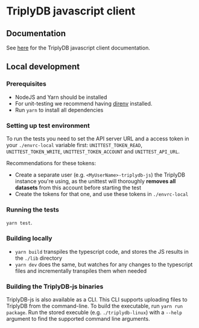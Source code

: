 # TriplyDB javascript client

## Documentation

See [here](https://triply.cc/docs/triplydb-js) for the TriplyDB javascript client documentation.

## Local development

### Prerequisites

- NodeJS and Yarn should be installed
- For unit-testing we recommend having [direnv](https://direnv.net) installed.
- Run `yarn` to install all dependencies

### Setting up test environment

To run the tests you need to set the API server URL and a access token in your `./envrc-local` variable first: `UNITTEST_TOKEN_READ`, `UNITTEST_TOKEN_WRITE`, `UNITTEST_TOKEN_ACCOUNT` and `UNITTEST_API_URL`.

Recommendations for these tokens:

- Create a separate user (e.g. `<MyUserName>-triplydb-js`) the TriplyDB instance you're using, as the unittest will thoroughly **removes all datasets** from this account before starting the test
- Create the tokens for that one, and use these tokens in `./envrc-local`

### Running the tests

`yarn test`.

### Building locally

- `yarn build` transpiles the typescript code, and stores the JS results in the `./lib` directory
- `yarn dev` does the same, but watches for any changes to the typescript files and incrementally transpiles them when needed

### Building the TriplyDB-js binaries

TriplyDB-js is also available as a CLI. This CLI supports uploading files to TriplyDB from the command-line. To build the executable, run `yarn run package`.
Run the stored execuble (e.g. `./triplydb-linux`) with a `--help` argument to find the supported command line arguments.
